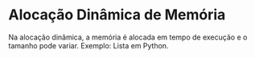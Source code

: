 # Alocação Dinâmica de Memória 

Na alocação dinâmica, a memória  é alocada em tempo de execução
e o tamanho pode variar.
Exemplo: Lista em Python.
